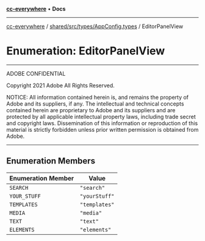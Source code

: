 [**cc-everywhere**](../../../../../index.md) • **Docs**

***

[cc-everywhere](../../../../../index.md) / [shared/src/types/AppConfig.types](../index.md) / EditorPanelView

# Enumeration: EditorPanelView

**********************************************************************
  ADOBE CONFIDENTIAL

  Copyright 2021 Adobe
  All Rights Reserved.

  NOTICE:  All information contained herein is, and remains
  the property of Adobe and its suppliers, if any. The intellectual
  and technical concepts contained herein are proprietary to Adobe
  and its suppliers and are protected by all applicable intellectual
  property laws, including trade secret and copyright laws.
  Dissemination of this information or reproduction of this material
  is strictly forbidden unless prior written permission is obtained
  from Adobe.
************************************************************************

## Enumeration Members

| Enumeration Member | Value |
| ------ | ------ |
| `SEARCH` | `"search"` |
| `YOUR_STUFF` | `"yourStuff"` |
| `TEMPLATES` | `"templates"` |
| `MEDIA` | `"media"` |
| `TEXT` | `"text"` |
| `ELEMENTS` | `"elements"` |
